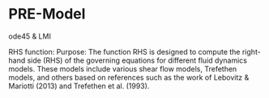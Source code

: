# PRE-Model
ode45 &amp; LMI


RHS function: 
Purpose:
The function RHS is designed to compute the right-hand side (RHS) of the governing equations for different fluid dynamics models. These models include various shear flow models, Trefethen models, and others based on references such as the work of Lebovitz & Mariotti (2013) and Trefethen et al. (1993).
